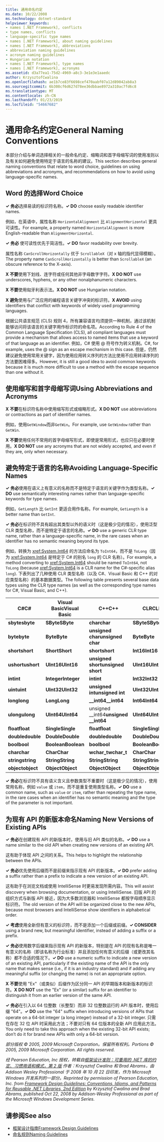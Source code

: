 ```yaml
---
title: 通用命名约定
ms.date: 10/22/2008
ms.technology: dotnet-standard
helpviewer_keywords:
- names [.NET Framework], conflicts
- type names, conflicts
- language-specific type names
- names [.NET Framework], about naming guidelines
- names [.NET Framework], abbreviations
- abbreviation naming guidelines
- acronym naming guidelines
- Hungarian notation
- names [.NET Framework], type names
- names [.NET Framework], acronyms
ms.assetid: d3a77ea1-75d2-4969-a8c3-3e1e3e1aaedc
author: KrzysztofCwalina
ms.openlocfilehash: ae1b7ce83f6698cef470aabf07a12d89042ab8a3
ms.sourcegitcommit: 6b308cf6d627d78ee36dbbae8972a310ac7fd6c8
ms.translationtype: MT
ms.contentlocale: zh-CN
ms.lasthandoff: 01/23/2019
ms.locfileid: "54667682"
---
```

# <a name="general-naming-conventions"></a><span data-ttu-id="47aa7-102">通用命名约定</span><span class="sxs-lookup"><span data-stu-id="47aa7-102">General Naming Conventions</span></span>
<span data-ttu-id="47aa7-103">本部分介绍与单词选择相关的一般命名约定、缩略词和首字母缩写词的使用准则以及有关如何避免使用特定于语言的名称的建议。</span><span class="sxs-lookup"><span data-stu-id="47aa7-103">This section describes general naming conventions that relate to word choice, guidelines on using abbreviations and acronyms, and recommendations on how to avoid using language-specific names.</span></span>  
  
## <a name="word-choice"></a><span data-ttu-id="47aa7-104">Word 的选择</span><span class="sxs-lookup"><span data-stu-id="47aa7-104">Word Choice</span></span>  
 <span data-ttu-id="47aa7-105">**✓ 务必**选择易读的标识符名称。</span><span class="sxs-lookup"><span data-stu-id="47aa7-105">**✓ DO** choose easily readable identifier names.</span></span>  
  
 <span data-ttu-id="47aa7-106">例如，在英语中，属性名称 `HorizontalAlignment` 比 `AlignmentHorizontal` 更具可读性。</span><span class="sxs-lookup"><span data-stu-id="47aa7-106">For example, a property named `HorizontalAlignment` is more English-readable than `AlignmentHorizontal`.</span></span>  
  
 <span data-ttu-id="47aa7-107">**✓ 务必** 使可读性优先于简洁性。</span><span class="sxs-lookup"><span data-stu-id="47aa7-107">**✓ DO** favor readability over brevity.</span></span>  
  
 <span data-ttu-id="47aa7-108">属性名称 `CanScrollHorizontally` 优于 `ScrollableX`（对 x 轴的指代显得模糊）。</span><span class="sxs-lookup"><span data-stu-id="47aa7-108">The property name `CanScrollHorizontally` is better than `ScrollableX` (an obscure reference to the X-axis).</span></span>  
  
 <span data-ttu-id="47aa7-109">**X 不要**使用下划线、连字符或任何其他非字母数字字符。</span><span class="sxs-lookup"><span data-stu-id="47aa7-109">**X DO NOT** use underscores, hyphens, or any other nonalphanumeric characters.</span></span>  
  
 <span data-ttu-id="47aa7-110">**X 不要**使用匈牙利表示法。</span><span class="sxs-lookup"><span data-stu-id="47aa7-110">**X DO NOT** use Hungarian notation.</span></span>  
  
 <span data-ttu-id="47aa7-111">**X 避免**使用与广泛应用的编程语言关键字冲突的标识符。</span><span class="sxs-lookup"><span data-stu-id="47aa7-111">**X AVOID** using identifiers that conflict with keywords of widely used programming languages.</span></span>  
  
 <span data-ttu-id="47aa7-112">根据公共语言规范 (CLS) 规则 4，所有兼容语言均须提供一种机制，通过该机制能够访问将该语言的关键字用作标识符的命名项。</span><span class="sxs-lookup"><span data-stu-id="47aa7-112">According to Rule 4 of the Common Language Specification (CLS), all compliant languages must provide a mechanism that allows access to named items that use a keyword of that language as an identifier.</span></span> <span data-ttu-id="47aa7-113">例如，C# 使用 @ 符号作为转义机制。</span><span class="sxs-lookup"><span data-stu-id="47aa7-113">C#, for example, uses the @ sign as an escape mechanism in this case.</span></span> <span data-ttu-id="47aa7-114">但是，仍然建议避免使用常用关键字，因为使用应用转义序列的方法比使用不应用转译序列的方法要困难得多。</span><span class="sxs-lookup"><span data-stu-id="47aa7-114">However, it is still a good idea to avoid common keywords because it is much more difficult to use a method with the escape sequence than one without it.</span></span>  
  
## <a name="using-abbreviations-and-acronyms"></a><span data-ttu-id="47aa7-115">使用缩写和首字母缩写词</span><span class="sxs-lookup"><span data-stu-id="47aa7-115">Using Abbreviations and Acronyms</span></span>  
 <span data-ttu-id="47aa7-116">**X 不要**在标识符名称中使用缩写形式或缩略形式。</span><span class="sxs-lookup"><span data-stu-id="47aa7-116">**X DO NOT** use abbreviations or contractions as part of identifier names.</span></span>  
  
 <span data-ttu-id="47aa7-117">例如，使用`GetWindow`而非`GetWin`。</span><span class="sxs-lookup"><span data-stu-id="47aa7-117">For example, use `GetWindow` rather than `GetWin`.</span></span>  
  
 <span data-ttu-id="47aa7-118">**X 不要**使用任何不常用的首字母缩写形式，即使是常用形式，也应只在必要时使用。</span><span class="sxs-lookup"><span data-stu-id="47aa7-118">**X DO NOT** use any acronyms that are not widely accepted, and even if they are, only when necessary.</span></span>  
  
## <a name="avoiding-language-specific-names"></a><span data-ttu-id="47aa7-119">避免特定于语言的名称</span><span class="sxs-lookup"><span data-stu-id="47aa7-119">Avoiding Language-Specific Names</span></span>  
 <span data-ttu-id="47aa7-120">**✓ 务必**使用在语义上有意义的名称而不是特定于语言的关键字作为类型名称。</span><span class="sxs-lookup"><span data-stu-id="47aa7-120">**✓ DO** use semantically interesting names rather than language-specific keywords for type names.</span></span>  
  
 <span data-ttu-id="47aa7-121">例如，`GetLength` 比 `GetInt` 更适合用作名称。</span><span class="sxs-lookup"><span data-stu-id="47aa7-121">For example, `GetLength` is a better name than `GetInt`.</span></span>  
  
 <span data-ttu-id="47aa7-122">**✓ 务必**在标识符不具有超出其类型以外的语义时（这是极少见的情况），使用泛型 CLR 类型名称，而不是特定于语言的名称。</span><span class="sxs-lookup"><span data-stu-id="47aa7-122">**✓ DO** use a generic CLR type name, rather than a language-specific name, in the rare cases when an identifier has no semantic meaning beyond its type.</span></span>  
  
 <span data-ttu-id="47aa7-123">例如，转换为 <xref:System.Int64> 的方法应命名为 `ToInt64`，而不是 `ToLong`（因为 <xref:System.Int64> 是特定于 C# 的别名 `long` 的 CLR 名称）。</span><span class="sxs-lookup"><span data-stu-id="47aa7-123">For example, a method converting to <xref:System.Int64> should be named `ToInt64`, not `ToLong` (because <xref:System.Int64> is a CLR name for the C#-specific alias `long`).</span></span> <span data-ttu-id="47aa7-124">下表列出了几种使用 CLR 类型名称（以及 C#、Visual Basic 和 C++ 的对应类型名称）的基本数据类型。</span><span class="sxs-lookup"><span data-stu-id="47aa7-124">The following table presents several base data types using the CLR type names (as well as the corresponding type names for C#, Visual Basic, and C++).</span></span>  
  
|<span data-ttu-id="47aa7-125">C#</span><span class="sxs-lookup"><span data-stu-id="47aa7-125">C#</span></span>|<span data-ttu-id="47aa7-126">Visual Basic</span><span class="sxs-lookup"><span data-stu-id="47aa7-126">Visual Basic</span></span>|<span data-ttu-id="47aa7-127">C++</span><span class="sxs-lookup"><span data-stu-id="47aa7-127">C++</span></span>|<span data-ttu-id="47aa7-128">CLR</span><span class="sxs-lookup"><span data-stu-id="47aa7-128">CLR</span></span>|  
|---------|------------------|-----------|---------|  
|<span data-ttu-id="47aa7-129">**sbyte**</span><span class="sxs-lookup"><span data-stu-id="47aa7-129">**sbyte**</span></span>|<span data-ttu-id="47aa7-130">**SByte**</span><span class="sxs-lookup"><span data-stu-id="47aa7-130">**SByte**</span></span>|<span data-ttu-id="47aa7-131">**char**</span><span class="sxs-lookup"><span data-stu-id="47aa7-131">**char**</span></span>|<span data-ttu-id="47aa7-132">**SByte**</span><span class="sxs-lookup"><span data-stu-id="47aa7-132">**SByte**</span></span>|  
|<span data-ttu-id="47aa7-133">**byte**</span><span class="sxs-lookup"><span data-stu-id="47aa7-133">**byte**</span></span>|<span data-ttu-id="47aa7-134">**Byte**</span><span class="sxs-lookup"><span data-stu-id="47aa7-134">**Byte**</span></span>|<span data-ttu-id="47aa7-135">**unsigned char**</span><span class="sxs-lookup"><span data-stu-id="47aa7-135">**unsigned char**</span></span>|<span data-ttu-id="47aa7-136">**Byte**</span><span class="sxs-lookup"><span data-stu-id="47aa7-136">**Byte**</span></span>|  
|<span data-ttu-id="47aa7-137">**short**</span><span class="sxs-lookup"><span data-stu-id="47aa7-137">**short**</span></span>|<span data-ttu-id="47aa7-138">**Short**</span><span class="sxs-lookup"><span data-stu-id="47aa7-138">**Short**</span></span>|<span data-ttu-id="47aa7-139">**short**</span><span class="sxs-lookup"><span data-stu-id="47aa7-139">**short**</span></span>|<span data-ttu-id="47aa7-140">**Int16**</span><span class="sxs-lookup"><span data-stu-id="47aa7-140">**Int16**</span></span>|  
|<span data-ttu-id="47aa7-141">**ushort**</span><span class="sxs-lookup"><span data-stu-id="47aa7-141">**ushort**</span></span>|<span data-ttu-id="47aa7-142">**UInt16**</span><span class="sxs-lookup"><span data-stu-id="47aa7-142">**UInt16**</span></span>|<span data-ttu-id="47aa7-143">**unsigned short**</span><span class="sxs-lookup"><span data-stu-id="47aa7-143">**unsigned short**</span></span>|<span data-ttu-id="47aa7-144">**UInt16**</span><span class="sxs-lookup"><span data-stu-id="47aa7-144">**UInt16**</span></span>|  
|<span data-ttu-id="47aa7-145">**int**</span><span class="sxs-lookup"><span data-stu-id="47aa7-145">**int**</span></span>|<span data-ttu-id="47aa7-146">**Integer**</span><span class="sxs-lookup"><span data-stu-id="47aa7-146">**Integer**</span></span>|<span data-ttu-id="47aa7-147">**int**</span><span class="sxs-lookup"><span data-stu-id="47aa7-147">**int**</span></span>|<span data-ttu-id="47aa7-148">**Int32**</span><span class="sxs-lookup"><span data-stu-id="47aa7-148">**Int32**</span></span>|  
|<span data-ttu-id="47aa7-149">**uint**</span><span class="sxs-lookup"><span data-stu-id="47aa7-149">**uint**</span></span>|<span data-ttu-id="47aa7-150">**UInt32**</span><span class="sxs-lookup"><span data-stu-id="47aa7-150">**UInt32**</span></span>|<span data-ttu-id="47aa7-151">**unsigned int**</span><span class="sxs-lookup"><span data-stu-id="47aa7-151">**unsigned int**</span></span>|<span data-ttu-id="47aa7-152">**UInt32**</span><span class="sxs-lookup"><span data-stu-id="47aa7-152">**UInt32**</span></span>|  
|<span data-ttu-id="47aa7-153">**long**</span><span class="sxs-lookup"><span data-stu-id="47aa7-153">**long**</span></span>|<span data-ttu-id="47aa7-154">**Long**</span><span class="sxs-lookup"><span data-stu-id="47aa7-154">**Long**</span></span>|<span data-ttu-id="47aa7-155">**__int64**</span><span class="sxs-lookup"><span data-stu-id="47aa7-155">**__int64**</span></span>|<span data-ttu-id="47aa7-156">**Int64**</span><span class="sxs-lookup"><span data-stu-id="47aa7-156">**Int64**</span></span>|  
|<span data-ttu-id="47aa7-157">**ulong**</span><span class="sxs-lookup"><span data-stu-id="47aa7-157">**ulong**</span></span>|<span data-ttu-id="47aa7-158">**UInt64**</span><span class="sxs-lookup"><span data-stu-id="47aa7-158">**UInt64**</span></span>|<span data-ttu-id="47aa7-159">unsigned __int64</span><span class="sxs-lookup"><span data-stu-id="47aa7-159">**unsigned __int64**</span></span>|<span data-ttu-id="47aa7-160">**UInt64**</span><span class="sxs-lookup"><span data-stu-id="47aa7-160">**UInt64**</span></span>|  
|<span data-ttu-id="47aa7-161">**float**</span><span class="sxs-lookup"><span data-stu-id="47aa7-161">**float**</span></span>|<span data-ttu-id="47aa7-162">**Single**</span><span class="sxs-lookup"><span data-stu-id="47aa7-162">**Single**</span></span>|<span data-ttu-id="47aa7-163">**float**</span><span class="sxs-lookup"><span data-stu-id="47aa7-163">**float**</span></span>|<span data-ttu-id="47aa7-164">**Single**</span><span class="sxs-lookup"><span data-stu-id="47aa7-164">**Single**</span></span>|  
|<span data-ttu-id="47aa7-165">**double**</span><span class="sxs-lookup"><span data-stu-id="47aa7-165">**double**</span></span>|<span data-ttu-id="47aa7-166">**Double**</span><span class="sxs-lookup"><span data-stu-id="47aa7-166">**Double**</span></span>|<span data-ttu-id="47aa7-167">**double**</span><span class="sxs-lookup"><span data-stu-id="47aa7-167">**double**</span></span>|<span data-ttu-id="47aa7-168">**Double**</span><span class="sxs-lookup"><span data-stu-id="47aa7-168">**Double**</span></span>|  
|<span data-ttu-id="47aa7-169">**bool**</span><span class="sxs-lookup"><span data-stu-id="47aa7-169">**bool**</span></span>|<span data-ttu-id="47aa7-170">**Boolean**</span><span class="sxs-lookup"><span data-stu-id="47aa7-170">**Boolean**</span></span>|<span data-ttu-id="47aa7-171">**bool**</span><span class="sxs-lookup"><span data-stu-id="47aa7-171">**bool**</span></span>|<span data-ttu-id="47aa7-172">**Boolean**</span><span class="sxs-lookup"><span data-stu-id="47aa7-172">**Boolean**</span></span>|  
|<span data-ttu-id="47aa7-173">**char**</span><span class="sxs-lookup"><span data-stu-id="47aa7-173">**char**</span></span>|<span data-ttu-id="47aa7-174">**Char**</span><span class="sxs-lookup"><span data-stu-id="47aa7-174">**Char**</span></span>|<span data-ttu-id="47aa7-175">**wchar_t**</span><span class="sxs-lookup"><span data-stu-id="47aa7-175">**wchar_t**</span></span>|<span data-ttu-id="47aa7-176">**Char**</span><span class="sxs-lookup"><span data-stu-id="47aa7-176">**Char**</span></span>|  
|<span data-ttu-id="47aa7-177">**string**</span><span class="sxs-lookup"><span data-stu-id="47aa7-177">**string**</span></span>|<span data-ttu-id="47aa7-178">**String**</span><span class="sxs-lookup"><span data-stu-id="47aa7-178">**String**</span></span>|<span data-ttu-id="47aa7-179">**String**</span><span class="sxs-lookup"><span data-stu-id="47aa7-179">**String**</span></span>|<span data-ttu-id="47aa7-180">**String**</span><span class="sxs-lookup"><span data-stu-id="47aa7-180">**String**</span></span>|  
|<span data-ttu-id="47aa7-181">**object**</span><span class="sxs-lookup"><span data-stu-id="47aa7-181">**object**</span></span>|<span data-ttu-id="47aa7-182">**Object**</span><span class="sxs-lookup"><span data-stu-id="47aa7-182">**Object**</span></span>|<span data-ttu-id="47aa7-183">**Object**</span><span class="sxs-lookup"><span data-stu-id="47aa7-183">**Object**</span></span>|<span data-ttu-id="47aa7-184">**Object**</span><span class="sxs-lookup"><span data-stu-id="47aa7-184">**Object**</span></span>|  
  
 <span data-ttu-id="47aa7-185">**✓ 务必**在标识符不具有语义含义且参数类型不重要时（这是极少见的情况），使用常用名称，例如 `value` 或 `item`，而不是重复使用类型名称。</span><span class="sxs-lookup"><span data-stu-id="47aa7-185">**✓ DO**  use a common name, such as `value` or `item`, rather than repeating the type name, in the rare cases when an identifier has no semantic meaning and the type of the parameter is not important.</span></span>  
  
## <a name="naming-new-versions-of-existing-apis"></a><span data-ttu-id="47aa7-186">为现有 API 的新版本命名</span><span class="sxs-lookup"><span data-stu-id="47aa7-186">Naming New Versions of Existing APIs</span></span>  
 <span data-ttu-id="47aa7-187">**✓ 务必**在创建现有 API 的新版本时，使用与旧 API 类似的名称。</span><span class="sxs-lookup"><span data-stu-id="47aa7-187">**✓ DO** use a name similar to the old API when creating new versions of an existing API.</span></span>  
  
 <span data-ttu-id="47aa7-188">这有助于体现 API 之间的关系。</span><span class="sxs-lookup"><span data-stu-id="47aa7-188">This helps to highlight the relationship between the APIs.</span></span>  
  
 <span data-ttu-id="47aa7-189">**✓ 务必**优先使用后缀而不是前缀来指示现有 API 的新版本。</span><span class="sxs-lookup"><span data-stu-id="47aa7-189">**✓ DO** prefer adding a suffix rather than a prefix to indicate a new version of an existing API.</span></span>  
  
 <span data-ttu-id="47aa7-190">这有助于在浏览文档或使用 IntelliSense 时更易发现所需内容。</span><span class="sxs-lookup"><span data-stu-id="47aa7-190">This will assist discovery when browsing documentation, or using IntelliSense.</span></span> <span data-ttu-id="47aa7-191">旧版 API 的组织方式与新版 API 接近，因为大多数浏览器和 IntelliSense 都按字母顺序显示标识符。</span><span class="sxs-lookup"><span data-stu-id="47aa7-191">The old version of the API will be organized close to the new APIs, because most browsers and IntelliSense show identifiers in alphabetical order.</span></span>  
  
 <span data-ttu-id="47aa7-192">**✓ 考虑**使用全新但有意义的标识符，而不是添加一个后缀或前缀。</span><span class="sxs-lookup"><span data-stu-id="47aa7-192">**✓ CONSIDER** using a brand new, but meaningful identifier, instead of adding a suffix or a prefix.</span></span>  
  
 <span data-ttu-id="47aa7-193">**✓ 务必**使用数字后缀来指示现有 API 的新版本，特别是在 API 的现有名称是唯一有意义的名称（即该名称为行业标准）并且添加任何有意义的后缀（或更改其名称）都不合适的情况下。</span><span class="sxs-lookup"><span data-stu-id="47aa7-193">**✓ DO** use a numeric suffix to indicate a new version of an existing API, particularly if the existing name of the API is the only name that makes sense (i.e., if it is an industry standard) and if adding any meaningful suffix (or changing the name) is not an appropriate option.</span></span>  
  
 <span data-ttu-id="47aa7-194">**X 不要**使用 "Ex"（或类似）后缀作为区分同一 API 的早期版本和新版本的标识符。</span><span class="sxs-lookup"><span data-stu-id="47aa7-194">**X DO NOT** use the "Ex" (or a similar) suffix for an identifier to distinguish it from an earlier version of the same API.</span></span>  
  
 <span data-ttu-id="47aa7-195">**✓ 务必**在引入以 64 位整数（长整型）而非 32 位整数运行的 API 版本时，使用后缀 "64"。</span><span class="sxs-lookup"><span data-stu-id="47aa7-195">**✓ DO** use the "64" suffix when introducing versions of APIs that operate on a 64-bit integer (a long integer) instead of a 32-bit integer.</span></span> <span data-ttu-id="47aa7-196">只需在存在 32 位 API 时采用此方法；不要对只有 64 位版本的全新 API 应用此方法。</span><span class="sxs-lookup"><span data-stu-id="47aa7-196">You only need to take this approach when the existing 32-bit API exists; don’t do it for brand new APIs with only a 64-bit version.</span></span>  
  
 <span data-ttu-id="47aa7-197">*部分版权 © 2005, 2009 Microsoft Corporation。保留所有权利。*</span><span class="sxs-lookup"><span data-stu-id="47aa7-197">*Portions © 2005, 2009 Microsoft Corporation. All rights reserved.*</span></span>  
  
 <span data-ttu-id="47aa7-198">*经 Pearson Education, Inc 授权，转载自[框架设计准则：可重用的 .NET 库的约定、习惯用语和模式，第 2 版](https://www.informit.com/store/framework-design-guidelines-conventions-idioms-and-9780321545619) 作者：Krzysztof Cwalina 和 Brad Abrams，由 Addison Wesley Professional 于 2008 年 10 月 22 日印发，作为 Microsoft Windows 开发系列的一部分。*</span><span class="sxs-lookup"><span data-stu-id="47aa7-198">*Reprinted by permission of Pearson Education, Inc. from [Framework Design Guidelines: Conventions, Idioms, and Patterns for Reusable .NET Libraries, 2nd Edition](https://www.informit.com/store/framework-design-guidelines-conventions-idioms-and-9780321545619) by Krzysztof Cwalina and Brad Abrams, published Oct 22, 2008 by Addison-Wesley Professional as part of the Microsoft Windows Development Series.*</span></span>  
  
## <a name="see-also"></a><span data-ttu-id="47aa7-199">请参阅</span><span class="sxs-lookup"><span data-stu-id="47aa7-199">See also</span></span>

- [<span data-ttu-id="47aa7-200">框架设计指南</span><span class="sxs-lookup"><span data-stu-id="47aa7-200">Framework Design Guidelines</span></span>](../../../docs/standard/design-guidelines/index.md)
- [<span data-ttu-id="47aa7-201">命名规则</span><span class="sxs-lookup"><span data-stu-id="47aa7-201">Naming Guidelines</span></span>](../../../docs/standard/design-guidelines/naming-guidelines.md)
